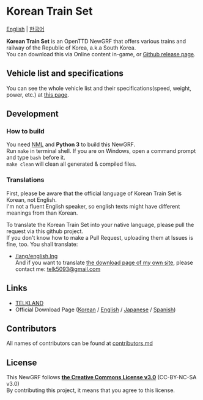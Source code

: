 # Korean Train Set
[English](./README.md) | [한국어](./README.ko.md)

**Korean Train Set** is an OpenTTD NewGRF that offers various trains and railway of the Republic of Korea, a.k.a South Korea.   
You can download this via Online content in-game, or [Github release page](https://github.com/KoreanGRF/KoreanTrainSet/releases).

## Vehicle list and specifications
You can see the whole vehicle list and their specifications(speed, weight, power, etc.) at [this page](https://github.com/KoreanGRF/KoreanTrainSet/blob/master/docs/download_page/english.md).

## Development
### How to build
You need [NML](http://bundles.openttdcoop.org/nml/releases/LATEST/) and **Python 3** to build this NewGRF.  
Run ``make`` in terminal shell. If you are on Windows, open a command prompt and type ``bash`` before it.  
``make clean`` will clean all generated & compiled files.

### Translations
First, please be aware that the official language of Korean Train Set is Korean, not English.  
I'm not a fluent English speaker, so english texts might have different meanings from than Korean.

To translate the Korean Train Set into your native language, please pull the request via this github project.  
If you don't know how to make a Pull Request, uploading them at Issues is fine, too.
You shall translate:
- [/lang/english.lng](https://github.com/KoreanGRF/KoreanTrainSet/blob/master/lang/english.lng)  
And if you want to translate [the download page of my own site](https://telk.kr/ottd/newgrf/ko_train_set?lang=en), please contact me: telk5093@gmail.com

## Links
- [TELKLAND](http://telk.kr)
- Official Download Page ([Korean](https://telk.kr/ottd/newgrf/ko_train_set/?lang=kr) / [English](https://telk.kr/ottd/newgrf/ko_train_set/?lang=en) / [Japanese](https://telk.kr/ottd/newgrf/ko_train_set/?lang=jp) / [Spanish](https://telk.kr/ottd/newgrf/ko_train_set/?lang=es))

## Contributors
All names of contributors can be found at [contributors.md](https://github.com/KoreanGRF/KoreanTrainSet/blob/master/docs/contributors.md)

## License
This NewGRF follows **[the Creative Commons License v3.0](https://creativecommons.org/licenses/by-nc-sa/3.0/)** (CC-BY-NC-SA v3.0)  
By contributing this project, it means that you agree to this license.